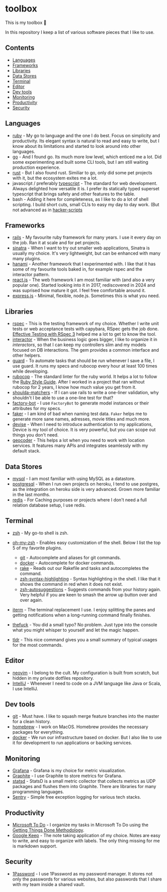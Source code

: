 # toolbox

This is my toolbox 🧰

In this repository I keep a list of various software pieces that I like to use.

## Contents

- [Languages](#languages)
- [Frameworks](#frameworks)
- [Libraries](#libraries)
- [Data Stores](#data-stores)
- [Terminal](#terminal)
- [Editor](#editor)
- [Dev tools](#dev-tools)
- [Monitoring](#monitoring)
- [Productivity](#productivity)
- [Security](#security)

## Languages

- [ruby](https://github.com/ruby/ruby) - My go to language and the one I do best. Focus on simplicity and productivity. Its elegant syntax is natural to read and easy to write, but I know about its limitations and started to look around into other languages.
- [go](https://github.com/golang/go) - And I found go. Its much more low level, which enticed me a lot. Did some experimenting and built some CLI tools, but I am still waiting production experience.
- [rust](https://github.com/rust-lang/rust) - But I also found rust. Similiar to go, only did some pet projects with it, but the ecosystem exites me a lot.
- javascript / preferably [typescript](https://github.com/microsoft/TypeScript) - The standard for web development. Always delighted how versatile it is. I prefer its statically typed superset typescript that brings safety and other features to the table.
- bash - Adding it here for completeness, as I like to do a lot of shell scripting. I build short cuts, small CLIs to easy my day to day work. (But not advanced as in [hacker-scripts](https://github.com/NARKOZ/hacker-scripts?tab=readme-ov-file#hacker-scripts)

## Frameworks

- [rails](https://github.com/rails/rails) - My favourite ruby framework for many years. I use it every day on the job.  Ran it at scale and for pet projects.
- [sinatra](https://github.com/sinatra/sinatra) - When I want to try out smaller web applications, Sinatra is usually my choice. It's very lightweight, but can be enhanced with many many plugins.
- [hanami](https://github.com/hanami/hanami) - Another framework that I experimented with. I like that it has some of my favourite tools baked in, for example rspec and the interactor pattern.
- [react.js](https://github.com/facebook/react) - The web framework I am most familiar with (and also a very popular one). Started looking into it in 2017, rediscovered in 2024 and was suprised how mature it got. I feel free comfortable around it.
- [express.js](https://github.com/expressjs/express) - Minimal, flexible, node.js. Sometimes this is what you need.

## Libraries

- [rspec](https://github.com/rspec/rspec) - This is the testing framework of my choice. Whether I write unit tests or web acceptance tests with capybara, RSpec gets the job done. [Effective Testing with RSpec 3](https://pragprog.com/titles/rspec3/) helped me a lot to get to know the tool.
- [interactor](https://github.com/collectiveidea/interactor) - When the business logic goes bigger, I like to organize it in _interactors_, so that I can keep my controllers slim and my models focused on DB interactions. The gem provides a common interface and other helpers.
- [guard](https://github.com/guard/guard) - To automate tasks that should be run whenever I save a file, I use guard. It runs my specs and rubocop every hour at least 100 times while developing.
- [rubocop](https://github.com/rubocop-hq/rubocop) - The standard linter for the ruby world. It helps a lot to follow the [Ruby Style Guide](https://rubystyle.guide/). After I worked in a project that ran without rubocop for 2 years, I know how much value you get from it.
- [shoulda-matchers](https://github.com/thoughtbot/shoulda-matchers) - If I can use rails to write a one-liner validation, why shouldn't I be able to use a one-line test for that?
- [factory-bot](https://github.com/thoughtbot/factory_bot) - I use `FactoryBot` to generate model instances or their attributes for my specs.
- [faker](https://github.com/faker-ruby/faker) - I am kind of bad when naming test data. `Faker` helps me to generate more sane names, adresses, movie titles and much more.
- [devise](https://github.com/heartcombo/devise) - When I need to introduce authentication to my applications, Device is my tool of choice. It is very powerful, but you can scope out things you don't need.
- [geocoder](https://github.com/alexreisner/geocoder) - This helps a lot when you need to work with location services. It features many APIs and integrates seamlessly with my default stack.

## Data Stores

- [mysql](https://www.mysql.com/) - I am most familiar with using MySQL as a datastore.
- [postgresql](https://www.postgresql.org/) - When I run own projects on heroku, I tend to use postgres, as the integration on heroku side is very advanced. Grown more familiar in the last months.
- [redis](https://redis.io/) - For Caching purposes or projects where I don't need a full relation database setup, I use redis.

## Terminal

- [zsh](https://github.com/zsh-users/zsh) - My go-to shell is zsh.
- [oh-my-zsh](https://github.com/ohmyzsh/ohmyzsh) - Enables easy customization of the shell. Below I list the top 5 of my favorite plugins.

  - [git](https://github.com/ohmyzsh/ohmyzsh/tree/master/plugins/git) - Autocomplete and aliases for git commands.
  - [docker](https://github.com/ohmyzsh/ohmyzsh/tree/master/plugins/docker) - Autocomplete for docker commands.
  - [rake](https://github.com/ohmyzsh/ohmyzsh/tree/master/plugins/rake) - Reads out our Rakefile and tasks and autocompletes the command.
  - [zsh-syntax-highlighting](https://github.com/zsh-users/zsh-syntax-highlighting) - Syntax highlighting in the shell. I like that it shows the command in red when it does not exist.
  - [zsh-autosuggestions](https://github.com/zsh-users/zsh-autosuggestions) - Suggests commands from your history again. Very helpful if you are keen to smash the arrow up button over and over again.

- [iterm](https://iterm2.com/) - The terminal replacement I use. I enjoy splitting the panes and getting notifications when a long-running command finally finishes.
- [thefuck](https://github.com/nvbn/thefuck) - You did a small typo? No problem. Just type into the console what you might whisper to yourself and let the magic happen.
- [tldr](https://github.com/tldr-pages/tldr) - This nice command gives you a small summary of typical usages for the most commands.

## Editor

- [neovim](https://github.com/neovim/neovim) - I belong to the cult. My configuration is built from scratch, but hidden in my private dotfiles repository.
- [IntelliJ](https://www.jetbrains.com/idea/) - Whenever I need to code on a JVM language like Java or Scala, I use IntelliJ.

## Dev tools

- [git](https://github.com/git/git) - Must have. I like to squash merge feature branches into the master for a clean history.
- [homebrew](https://brew.sh/) - I work on MacOS. Homebrew provides the necessary packages for everything.
- [docker](https://www.docker.com/) - We run our infrastructure based on docker. But I also like to use it for development to run applications or backing services.

## Monitoring

- [Grafana](https://github.com/grafana/grafana) - Grafana is my choice for metric visualization.
- [Graphite](https://graphiteapp.org/) - I use Graphite to store metrics for Grafana.
- [statsd](https://github.com/statsd/statsd) - StatsD is a small metric collector that collects metrics as UDP packages and flushes them into Graphite. There are libraries for many programming languages.
- [Sentry](https://sentry.io/) - Simple free exception logging for various tech stacks.

## Productivity

- [Microsoft To Do](https://todo.microsoft.com/) - I organize my tasks in Microsoft To Do using the [Getting Things Done Methodology](https://gettingthingsdone.com/).
- [Google Keep](https://www.google.de/keep/) - The note taking application of my choice. Notes are easy to write, and easy to organize with labels. The only thing missing for me is markdown support.

## Security

- [1Password](https://1password.com/) - I use 1Password as my password manager. It stores not only the passwords for various websites, but also passwords that I share with my team inside a shared vault.
